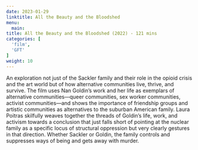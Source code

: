```yaml
---
date: 2023-01-29
linktitle: All the Beauty and the Bloodshed
menu:
  main:
title: All the Beauty and the Bloodshed (2022) - 121 mins
categories: [
  'film',
  'GFT'
]
weight: 10
---
```


An exploration not just of the Sackler family and their role in the opioid crisis and the art world but of how alternative communities live, thrive, and survive. The film uses Nan Goldin’s work and her life as exemplars of alternative communities—queer communities, sex worker communities, activist communities—and shows the importance of friendship groups and artistic communities as alternatives to the suburban American family. Laura Poitras skilfully weaves together the threads of Goldin’s life, work, and activism towards a conclusion that just falls short of pointing at the nuclear family as a specific locus of structural oppression but very clearly gestures in that direction. Whether Sackler or Goldin, the family controls and suppresses ways of being and gets away with murder.